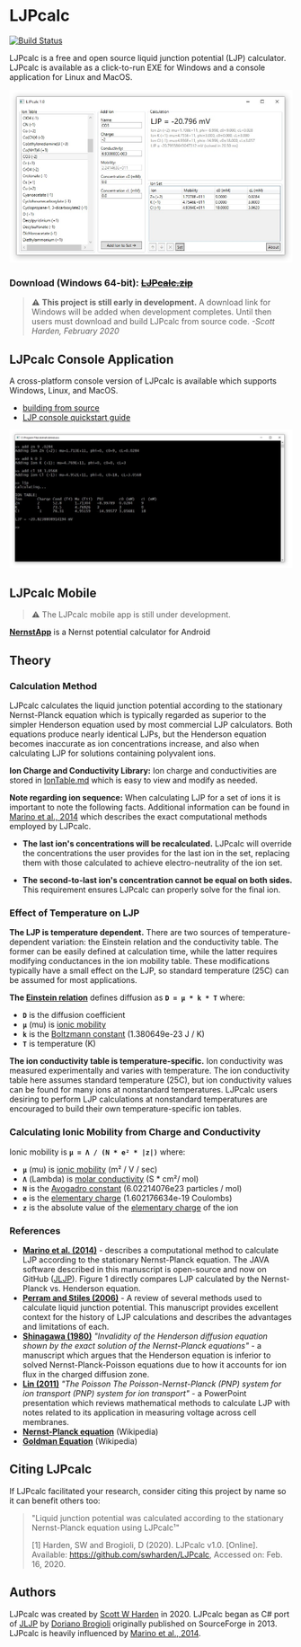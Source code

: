 # LJPcalc

[![Build Status](https://dev.azure.com/swharden/swharden/_apis/build/status/swharden.LJPcalc?branchName=master)](https://dev.azure.com/swharden/swharden/_build/latest?definitionId=7&branchName=master)

LJPcalc is a free and open source liquid junction potential (LJP) calculator. LJPcalc is available as a click-to-run EXE for Windows and a console application for Linux and MacOS.

![](src/LJPcalc/screenshot.jpg)

### Download (Windows 64-bit): ~~[LJPcalc.zip]()~~

> ⚠️ **This project is still early in development.** A download link for Windows will be added when development completes. Until then users must download and build LJPcalc from source code. _-Scott Harden, February 2020_

## LJPcalc Console Application

A cross-platform console version of LJPcalc is available which supports Windows, Linux, and MacOS.

* [building from source](src/LJPconsole#build-and-run)
* [LJP console quickstart guide](src/LJPconsole#quickstart)

![](src/LJPconsole/screenshot.jpg)

## LJPcalc Mobile

> ⚠️ The LJPcalc mobile app is still under development.

[**NernstApp**](https://github.com/swharden/NernstApp) is a Nernst potential calculator for Android

## Theory

### Calculation Method

LJPcalc calculates the liquid junction potential according to the stationary Nernst-Planck equation which is typically regarded as superior to the simpler Henderson equation used by most commercial LJP calculators. Both equations produce nearly identical LJPs, but the Henderson equation becomes inaccurate as ion concentrations increase, and also when calculating LJP for solutions containing polyvalent ions.

**Ion Charge and Conductivity Library:** Ion charge and conductivities are stored in [IonTable.md](/src/ionTable.md) which is easy to view and modify as needed.

**Note regarding ion sequence:** When calculating LJP for a set of ions it is important to note the following facts. Additional information can be found in [Marino et al., 2014](https://arxiv.org/abs/1403.3640) which describes the exact computational methods employed by LJPcalc.

* **The last ion's concentrations will be recalculated.** LJPcalc will override the concentrations the user provides for the last ion in the set, replacing them with those calculated to achieve electro-neutrality of the ion set.

* **The second-to-last ion's concentration cannot be equal on both sides.** This requirement ensures LJPcalc can properly solve for the final ion.

### Effect of Temperature on LJP

**The LJP is temperature dependent.** There are two sources of temperature-dependent variation: the Einstein relation and the conductivity table. The former can be easily defined at calculation time, while the latter requires modifying conductances in the ion mobility table. These modifications typically have a small effect on the LJP, so standard temperature (25C) can be assumed for most applications.

**The [Einstein relation](https://en.wikipedia.org/wiki/Einstein_relation_(kinetic_theory))** defines diffusion as **`D = µ * k * T`** where:

* **`D`** is the diffusion coefficient
* **`µ`** (mu) is [ionic mobility](https://en.wikipedia.org/wiki/Electrical_mobility)
* **`k`** is the [Boltzmann constant](https://en.wikipedia.org/wiki/Boltzmann_constant) (1.380649e-23 J / K)
* **`T`** is temperature (K)

**The ion conductivity table is temperature-specific.** Ion conductivity was measured experimentally and varies with temperature. The ion conductivity table here assumes standard temperature (25C), but ion conductivity values can be found for many ions at nonstandard temperatures. LJPcalc users desiring to perform LJP calculations at nonstandard temperatures are encouraged to build their own temperature-specific ion tables.

### Calculating Ionic Mobility from Charge and Conductivity

Ionic mobility is **`µ = Λ / (N * e² * |z|)`** where:

* **`µ`** (mu) is [ionic mobility](https://en.wikipedia.org/wiki/Electrical_mobility) (m² / V / sec)
* **`Λ`** (Lambda) is [molar conductivity](https://en.wikipedia.org/wiki/Molar_conductivity) (S * cm²/ mol)
* **`N`** is the [Avogadro constant](https://en.wikipedia.org/wiki/Avogadro_constant) (6.02214076e23 particles / mol)
* **`e`** is the [elementary charge](https://en.wikipedia.org/wiki/Elementary_charge) (1.602176634e-19 Coulombs)
* **`z`** is the absolute value of the [elementary charge](https://en.wikipedia.org/wiki/Elementary_charge) of the ion

### References
* **[Marino et al. (2014)](https://arxiv.org/abs/1403.3640)** - describes a computational method to calculate LJP according to the stationary Nernst-Planck equation. The JAVA software described in this manuscript is open-source and now on GitHub ([JLJP](https://github.com/swharden/jljp)). Figure 1 directly compares LJP calculated by the Nernst-Planck vs. Henderson equation.
* **[Perram and Stiles (2006)](https://pubs.rsc.org/en/content/articlelanding/2006/cp/b601668e)** - A review of several methods used to calculate liquid junction potential. This manuscript provides excellent context for the history of LJP calculations and describes the advantages and limitations of each.
* **[Shinagawa (1980)](https://www.ncbi.nlm.nih.gov/pubmed/7401663)** _"Invalidity of the Henderson diffusion equation shown by the exact solution of the Nernst-Planck equations"_ - a manuscript which argues that the Henderson equation is inferior to solved Nernst-Planck-Poisson equations due to how it accounts for ion flux in the charged diffusion zone.
* **[Lin (2011)](http://www.sci.osaka-cu.ac.jp/~ohnita/2010/TCLin.pdf)** _"The Poisson The Poisson-Nernst-Planck (PNP) system for ion transport (PNP) system for ion transport"_ - a PowerPoint presentation which reviews mathematical methods to calculate LJP with notes related to its application in measuring voltage across cell membranes.
* **[Nernst-Planck equation](https://en.wikipedia.org/wiki/Nernst%E2%80%93Planck_equation)** (Wikipedia)
* **[Goldman Equation](https://en.wikipedia.org/wiki/Goldman_equation)** (Wikipedia)

## Citing LJPcalc

If LJPcalc facilitated your research, consider citing this project by name so it can benefit others too:

> "Liquid junction potential was calculated according to the stationary Nernst-Planck equation using LJPcalc¹"
>
> [1] Harden, SW and Brogioli, D (2020). LJPcalc v1.0. [Online]. Available: https://github.com/swharden/LJPcalc, Accessed on: Feb. 16, 2020.

## Authors
LJPcalc was created by [Scott W Harden](http://swharden.com/) in 2020. LJPcalc began as C# port of [JLJP](https://github.com/swharden/JLJP) by [Doriano Brogioli](https://sites.google.com/site/dbrogioli/) originally published on SourceForge in 2013. LJPcalc is heavily influenced by [Marino et al., 2014](https://arxiv.org/abs/1403.3640).
